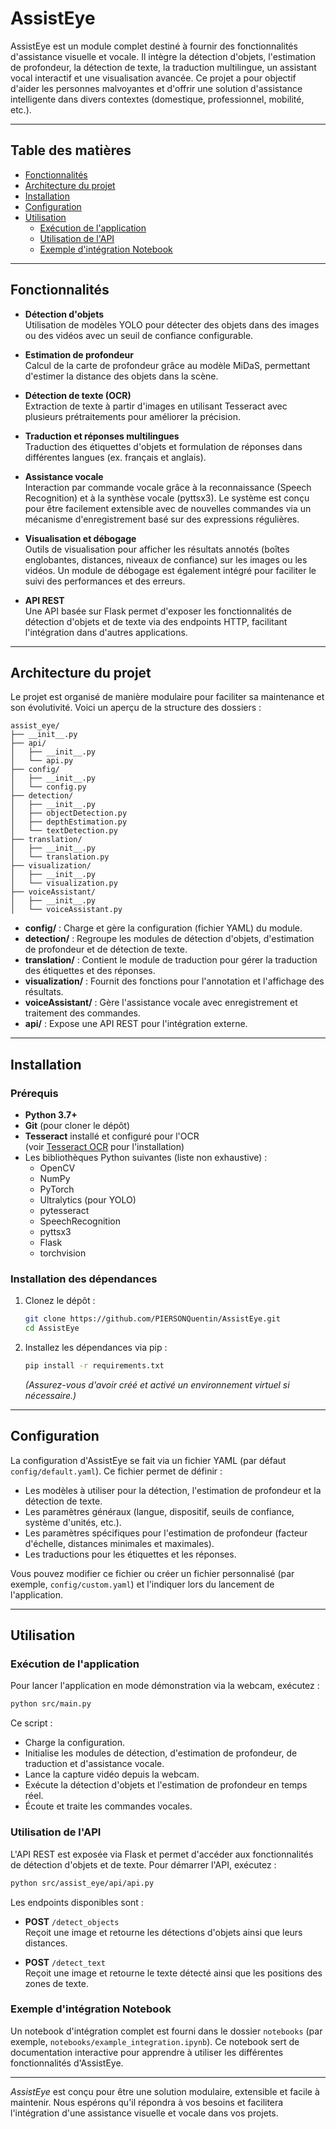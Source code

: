 # AssistEye

AssistEye est un module complet destiné à fournir des fonctionnalités d'assistance visuelle et vocale. Il intègre la détection d'objets, l'estimation de profondeur, la détection de texte, la traduction multilingue, un assistant vocal interactif et une visualisation avancée. Ce projet a pour objectif d'aider les personnes malvoyantes et d'offrir une solution d'assistance intelligente dans divers contextes (domestique, professionnel, mobilité, etc.).

---
## Table des matières

- [Fonctionnalités](#fonctionnalités)
- [Architecture du projet](#architecture-du-projet)
- [Installation](#installation)
- [Configuration](#configuration)
- [Utilisation](#utilisation)
  - [Exécution de l'application](#exécution-de-lapplication)
  - [Utilisation de l'API](#utilisation-de-lapi)
  - [Exemple d'intégration Notebook](#exemple-dintégration-notebook)

---

## Fonctionnalités

- **Détection d'objets**  
  Utilisation de modèles YOLO pour détecter des objets dans des images ou des vidéos avec un seuil de confiance configurable.

- **Estimation de profondeur**  
  Calcul de la carte de profondeur grâce au modèle MiDaS, permettant d'estimer la distance des objets dans la scène.

- **Détection de texte (OCR)**  
  Extraction de texte à partir d'images en utilisant Tesseract avec plusieurs prétraitements pour améliorer la précision.

- **Traduction et réponses multilingues**  
  Traduction des étiquettes d'objets et formulation de réponses dans différentes langues (ex. français et anglais).

- **Assistance vocale**  
  Interaction par commande vocale grâce à la reconnaissance (Speech Recognition) et à la synthèse vocale (pyttsx3). Le système est conçu pour être facilement extensible avec de nouvelles commandes via un mécanisme d'enregistrement basé sur des expressions régulières.

- **Visualisation et débogage**  
  Outils de visualisation pour afficher les résultats annotés (boîtes englobantes, distances, niveaux de confiance) sur les images ou les vidéos. Un module de débogage est également intégré pour faciliter le suivi des performances et des erreurs.

- **API REST**  
  Une API basée sur Flask permet d'exposer les fonctionnalités de détection d'objets et de texte via des endpoints HTTP, facilitant l'intégration dans d'autres applications.

---

## Architecture du projet

Le projet est organisé de manière modulaire pour faciliter sa maintenance et son évolutivité. Voici un aperçu de la structure des dossiers :

```plaintext
assist_eye/
├── __init__.py
├── api/
│   ├── __init__.py
│   └── api.py
├── config/
│   ├── __init__.py
│   └── config.py
├── detection/
│   ├── __init__.py
│   ├── objectDetection.py
│   ├── depthEstimation.py
│   └── textDetection.py
├── translation/
│   ├── __init__.py
│   └── translation.py
├── visualization/
│   ├── __init__.py
│   └── visualization.py
├── voiceAssistant/
│   ├── __init__.py
│   └── voiceAssistant.py
```

- **config/** : Charge et gère la configuration (fichier YAML) du module.
- **detection/** : Regroupe les modules de détection d'objets, d'estimation de profondeur et de détection de texte.
- **translation/** : Contient le module de traduction pour gérer la traduction des étiquettes et des réponses.
- **visualization/** : Fournit des fonctions pour l'annotation et l'affichage des résultats.
- **voiceAssistant/** : Gère l'assistance vocale avec enregistrement et traitement des commandes.
- **api/** : Expose une API REST pour l'intégration externe.

---

## Installation

### Prérequis

- **Python 3.7+**
- **Git** (pour cloner le dépôt)
- **Tesseract** installé et configuré pour l'OCR  
  (voir [Tesseract OCR](https://github.com/tesseract-ocr/tesseract) pour l'installation)
- Les bibliothèques Python suivantes (liste non exhaustive) :
  - OpenCV
  - NumPy
  - PyTorch
  - Ultralytics (pour YOLO)
  - pytesseract
  - SpeechRecognition
  - pyttsx3
  - Flask
  - torchvision

### Installation des dépendances

1. Clonez le dépôt :

   ```bash
   git clone https://github.com/PIERSONQuentin/AssistEye.git
   cd AssistEye
   ```

2. Installez les dépendances via pip :

   ```bash
   pip install -r requirements.txt
   ```

   *(Assurez-vous d'avoir créé et activé un environnement virtuel si nécessaire.)*

---

## Configuration

La configuration d'AssistEye se fait via un fichier YAML (par défaut `config/default.yaml`). Ce fichier permet de définir :

- Les modèles à utiliser pour la détection, l'estimation de profondeur et la détection de texte.
- Les paramètres généraux (langue, dispositif, seuils de confiance, système d'unités, etc.).
- Les paramètres spécifiques pour l'estimation de profondeur (facteur d'échelle, distances minimales et maximales).
- Les traductions pour les étiquettes et les réponses.

Vous pouvez modifier ce fichier ou créer un fichier personnalisé (par exemple, `config/custom.yaml`) et l'indiquer lors du lancement de l'application.

---

## Utilisation

### Exécution de l'application

Pour lancer l'application en mode démonstration via la webcam, exécutez :

```bash
python src/main.py
```

Ce script :

- Charge la configuration.
- Initialise les modules de détection, d'estimation de profondeur, de traduction et d'assistance vocale.
- Lance la capture vidéo depuis la webcam.
- Exécute la détection d'objets et l'estimation de profondeur en temps réel.
- Écoute et traite les commandes vocales.

### Utilisation de l'API

L'API REST est exposée via Flask et permet d'accéder aux fonctionnalités de détection d'objets et de texte. Pour démarrer l'API, exécutez :

```bash
python src/assist_eye/api/api.py
```

Les endpoints disponibles sont :

- **POST** `/detect_objects`  
  Reçoit une image et retourne les détections d'objets ainsi que leurs distances.

- **POST** `/detect_text`  
  Reçoit une image et retourne le texte détecté ainsi que les positions des zones de texte.

### Exemple d'intégration Notebook

Un notebook d'intégration complet est fourni dans le dossier `notebooks` (par exemple, `notebooks/example_integration.ipynb`). Ce notebook sert de documentation interactive pour apprendre à utiliser les différentes fonctionnalités d'AssistEye.

---

*AssistEye* est conçu pour être une solution modulaire, extensible et facile à maintenir. Nous espérons qu'il répondra à vos besoins et facilitera l'intégration d'une assistance visuelle et vocale dans vos projets.